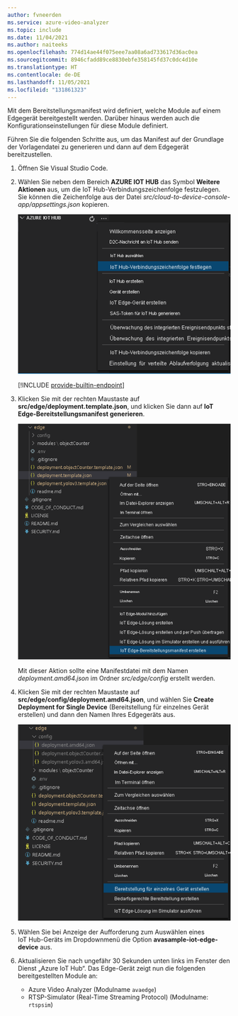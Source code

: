 ```yaml
---
author: fvneerden
ms.service: azure-video-analyzer
ms.topic: include
ms.date: 11/04/2021
ms.author: naiteeks
ms.openlocfilehash: 774d14ae44f075eee7aa08a6ad733617d36ac0ea
ms.sourcegitcommit: 8946cfadd89ce8830ebfe358145fd37c0dc4d10e
ms.translationtype: HT
ms.contentlocale: de-DE
ms.lasthandoff: 11/05/2021
ms.locfileid: "131861323"
---
```

Mit dem Bereitstellungsmanifest wird definiert, welche Module auf einem Edgegerät bereitgestellt werden. Darüber hinaus werden auch die Konfigurationseinstellungen für diese Module definiert.

Führen Sie die folgenden Schritte aus, um das Manifest auf der Grundlage der Vorlagendatei zu generieren und dann auf dem Edgegerät bereitzustellen.

1. Öffnen Sie Visual Studio Code.
1. Wählen Sie neben dem Bereich **AZURE IOT HUB** das Symbol **Weitere Aktionen** aus, um die IoT Hub-Verbindungszeichenfolge festzulegen. Sie können die Zeichenfolge aus der Datei _src/cloud-to-device-console-app/appsettings.json_ kopieren.

   ![Festlegen der IoT-Verbindungszeichenfolge](../../../media/vscode-common-screenshots/set-connection-string.png)

   [!INCLUDE [provide-builtin-endpoint](../../common-includes/provide-builtin-endpoint.md)]
1. Klicken Sie mit der rechten Maustaste auf **src/edge/deployment.template.json**, und klicken Sie dann auf **IoT Edge-Bereitstellungsmanifest generieren**.

   ![IoT Edge-Bereitstellungsmanifest generieren](../../../media/vscode-common-screenshots/generate-iot-edge-deployment-manifest.png)

   Mit dieser Aktion sollte eine Manifestdatei mit dem Namen _deployment.amd64.json_ im Ordner _src/edge/config_ erstellt werden.
1. Klicken Sie mit der rechten Maustaste auf **src/edge/config/deployment.amd64.json**, und wählen Sie **Create Deployment for Single Device** (Bereitstellung für einzelnes Gerät erstellen) und dann den Namen Ihres Edgegeräts aus.

   ![Bereitstellung für einzelnes Gerät erstellen](../../../media/vscode-common-screenshots/create-deployment-single-device.png)
1. Wählen Sie bei Anzeige der Aufforderung zum Auswählen eines IoT Hub-Geräts im Dropdownmenü die Option **avasample-iot-edge-device** aus.
1. Aktualisieren Sie nach ungefähr 30 Sekunden unten links im Fenster den Dienst „Azure IoT Hub“. Das Edge-Gerät zeigt nun die folgenden bereitgestellten Module an:

    - Azure Video Analyzer (Modulname `avaedge`)
    - RTSP-Simulator (Real-Time Streaming Protocol) (Modulname: `rtspsim`)
